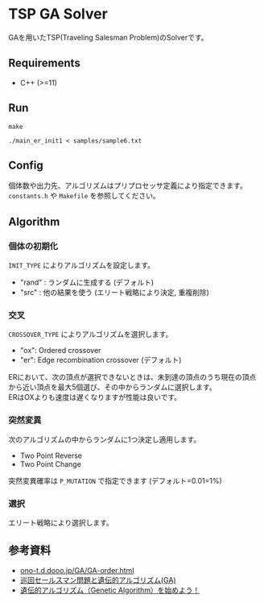 # TSP GA Solver

GAを用いたTSP(Traveling Salesman Problem)のSolverです。

## Requirements

- C++ (>=11)

## Run

```
make

./main_er_init1 < samples/sample6.txt
```

## Config

個体数や出力先、アルゴリズムはプリプロセッサ定義により指定できます。  
`constants.h` や `Makefile` を参照してください。

## Algorithm

### 個体の初期化

`INIT_TYPE` によりアルゴリズムを設定します。  

- "rand" : ランダムに生成する (デフォルト)
- "src" : 他の結果を使う (エリート戦略により決定, 重複削除)

### 交叉

`CROSSOVER_TYPE` によりアルゴリズムを選択します。

- "ox": Ordered crossover
- "er": Edge recombination crossover (デフォルト)

ERにおいて、次の頂点が選択できないときは、未到達の頂点のうち現在の頂点から近い頂点を最大5個選び、その中からランダムに選択します。  
ERはOXよりも速度は遅くなりますが性能は良いです。

### 突然変異

次のアルゴリズムの中からランダムに1つ決定し適用します。

- Two Point Reverse
- Two Point Change

突然変異確率は `P_MUTATION` で指定できます (デフォルト=0.01=1%)

### 選択

エリート戦略により選択します。

## 参考資料

- [ono\-t\.d\.dooo\.jp/GA/GA\-order\.html](http://ono-t.d.dooo.jp/GA/GA-order.html)
- [巡回セールスマン問題と遺伝的アルゴリズム\(GA\)](https://www.studiok-i.net/tsp/)
- [遺伝的アルゴリズム（Genetic Algorithm）を始めよう！](https://www.slideshare.net/kzokm/genetic-algorithm-41617242)

